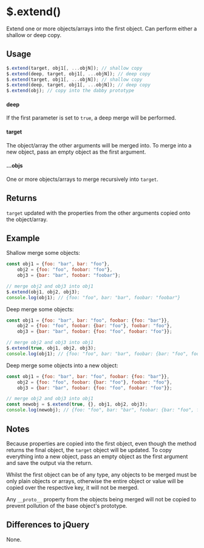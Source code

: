# $.extend()

Extend one or more objects/arrays into the first object. Can perform either a shallow or deep copy.

## Usage

```javascript
$.extend(target, obj1[, ...objN]); // shallow copy
$.extend(deep, target, obj1[, ...objN]); // deep copy
$.extend(target, obj1[, ...objN]); // shallow copy
$.extend(deep, target, obj1[, ...objN]); // deep copy
$.extend(obj); // copy into the dabby prototype
```

#### deep

If the first parameter is set to `true`, a deep merge will be performed.

#### target

The object/array the other arguments will be merged into. To merge into a new object, pass an empty object as the first argument.

#### ...objs

One or more objects/arrays to merge recursively into `target`.

## Returns

`target` updated with the properties from the other arguments copied onto the object/array.

## Example

Shallow merge some objects:

```javascript
const obj1 = {foo: "bar", bar: "foo"},
	obj2 = {foo: "foo", foobar: "foo"},
	obj3 = {bar: "bar", foobar: "foobar"};

// merge obj2 and obj3 into obj1
$.extend(obj1, obj2, obj3);
console.log(obj1); // {foo: "foo", bar: "bar", foobar: "foobar"}
```

Deep merge some objects:

```javascript
const obj1 = {foo: "bar", bar: "foo", foobar: {foo: "bar"}},
	obj2 = {foo: "foo", foobar: {bar: "foo"}, foobar: "foo"},
	obj3 = {bar: "bar", foobar: {foo: "foo", foobar: "foo"}};

// merge obj2 and obj3 into obj1
$.extend(true, obj1, obj2, obj3);
console.log(obj1); // {foo: "foo", bar: "bar", foobar: {bar: "foo", foo: "foo", foobar: "foo"}}
```

Deep merge some objects into a new object:

```javascript
const obj1 = {foo: "bar", bar: "foo", foobar: {foo: "bar"}},
	obj2 = {foo: "foo", foobar: {bar: "foo"}, foobar: "foo"},
	obj3 = {bar: "bar", foobar: {foo: "foo", foobar: "foo"}};

// merge obj2 and obj3 into obj1
const newobj = $.extend(true, {}, obj1, obj2, obj3);
console.log(newobj); // {foo: "foo", bar: "bar", foobar: {bar: "foo", foo: "foo", foobar: "foo"}}
```

## Notes

Because properties are copied into the first object, even though the method returns the final object, the `target` object will be updated. To copy everything into a new object, pass an empty object as the first argument and save the output via the return.

Whilst the first object can be of any type, any objects to be merged must be only plain objects or arrays, otherwise the entire object or value will be copied over the respective key, it will not be merged.

Any `__proto__` property from the objects being merged will not be copied to prevent pollution of the base object's prototype.

## Differences to jQuery

None.